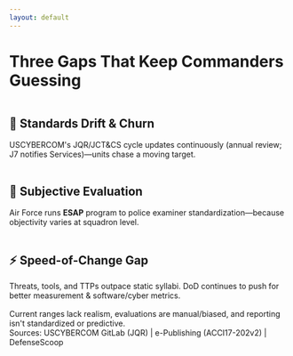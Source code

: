```yaml
---
layout: default
---
```


# **Three Gaps That Keep Commanders Guessing**

<div class="mt-6" style="display: flex; flex-direction: column; gap: 1rem;">

<div>
<h2 class="mb-1">🎯 <strong>Standards Drift & Churn</strong></h2>
<p style="margin: 0;">USCYBERCOM's JQR/JCT&CS cycle updates continuously (annual review; J7 notifies Services)—units chase a moving target.</p>
</div>

<div>
<h2 class="mb-1">👥 <strong>Subjective Evaluation</strong></h2>
<p style="margin: 0;">Air Force runs <strong>ESAP</strong> program to police examiner standardization—because objectivity varies at squadron level.</p>
</div>

<div>
<h2 class="mb-1">⚡ <strong>Speed-of-Change Gap</strong></h2>
<p style="margin: 0;">Threats, tools, and TTPs outpace static syllabi. DoD continues to push for better measurement & software/cyber metrics.</p>
</div>

<div class="highlight text-sm">
Current ranges lack realism, evaluations are manual/biased, and reporting isn't standardized or predictive.
</div>

</div>

<div class="citation">
Sources: USCYBERCOM GitLab (JQR) | e-Publishing (ACCI17-202v2) | DefenseScoop
</div>
